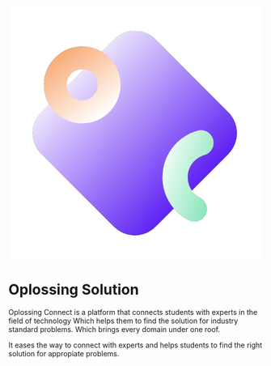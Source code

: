 <div >
  <img src="static/logo.png">
</div>


# Oplossing Solution

Oplossing Connect is a platform that connects students with experts in the field of technology Which helps them to find the solution for industry standard problems. Which brings every domain under one roof.

It eases the way to connect with experts and helps students to find the right solution for appropiate problems.


